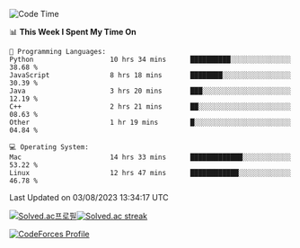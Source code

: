 
<!--START_SECTION:waka-->
![Code Time](http://img.shields.io/badge/Code%20Time-2%2C887%20hrs%2058%20mins-blue)

📊 **This Week I Spent My Time On** 

```text
💬 Programming Languages: 
Python                   10 hrs 34 mins      ██████████░░░░░░░░░░░░░░░   38.68 % 
JavaScript               8 hrs 18 mins       ████████░░░░░░░░░░░░░░░░░   30.39 % 
Java                     3 hrs 20 mins       ███░░░░░░░░░░░░░░░░░░░░░░   12.19 % 
C++                      2 hrs 21 mins       ██░░░░░░░░░░░░░░░░░░░░░░░   08.63 % 
Other                    1 hr 19 mins        █░░░░░░░░░░░░░░░░░░░░░░░░   04.84 % 

💻 Operating System: 
Mac                      14 hrs 33 mins      █████████████░░░░░░░░░░░░   53.22 % 
Linux                    12 hrs 47 mins      ████████████░░░░░░░░░░░░░   46.78 % 
```


 Last Updated on 03/08/2023 13:34:17 UTC
<!--END_SECTION:waka-->


[![Solved.ac프로필](http://mazassumnida.wtf/api/generate_badge?boj=hckim96)](https://solved.ac/hckim96)[![Solved.ac streak](http://mazandi.herokuapp.com/api?handle=hckim96&theme=dark)](https://solved.ac/hckim96)


[![CodeForces Profile](https://cf.leed.at?id=hckim96)](https://codeforces.com/profile/hckim96)

